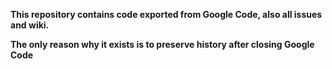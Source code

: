 **This repository contains code exported from Google Code, also all issues and wiki.**

**The only reason why it exists is to preserve history after closing Google Code**
